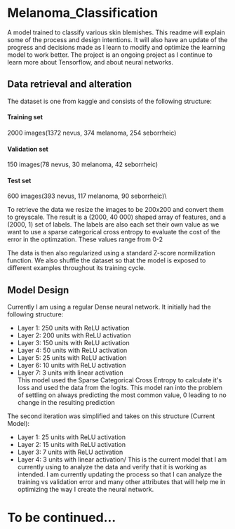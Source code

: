 # Melanoma_Classification
A model trained to classify various skin blemishes. This readme will explain some of the process and design intentions. It will also have an update of the progress and decisions made as I learn to modify and optimize the learning model to work better. The project is an ongoing project as I continue to learn more about Tensorflow, and about neural networks.

## Data retrieval and alteration
The dataset is one from kaggle and consists of the following structure:
#### Training set
2000 images(1372 nevus, 374 melanoma, 254 seborrheic)
#### Validation set
150 images(78 nevus, 30 melanoma, 42 seborrheic)
#### Test set
600 images(393 nevus, 117 melanoma, 90 seborrheic)\

To retrieve the data we resize the images to be 200x200 and convert them to greyscale. The result is a (2000, 40 000) shaped array of features, and a (2000, 1) set of labels.
The labels are also each set their own value as we want to use a sparse categorical cross entropy to evaluate the cost of the error in the optimzation. These values range from 0-2

The data is then also regularized using a standard Z-score normilization function. We also shuffle the dataset so that the model is exposed to different examples throughout its training cycle.

## Model Design
Currently I am using a regular Dense neural network. It initially had the following structure:
-  Layer 1: 250 units with ReLU activation
-  Layer 2: 200 units with ReLU activation
-  Layer 3: 150 units with ReLU activation
-  Layer 4: 50 units with ReLU activation
-  Layer 5: 25 units with ReLU activation
-  Layer 6: 10 units with ReLU activation
-  Layer 7: 3 units with linear activation\
This model used the Sparse Categorical Cross Entropy to calculate it's loss and used the data from the logits.
This model ran into the problem of settling on always predicting the most common value, 0 leading to no change in the resulting prediction

The second iteration was simplified and takes on this structure (Current Model):
-  Layer 1: 25 units with ReLU activation
-  Layer 2: 15 units with ReLU activation
-  Layer 3: 7 units with ReLU activation
-  Layer 4: 3 units with linear activation/
This is the current model that I am currently using to analyze the data and verify that it is working as intended. I am currently updating the process so that I can analyze the training vs validation error and many other attributes that will help me in optimizing the way I create the neural network.
# To be continued...
